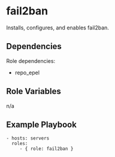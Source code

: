 fail2ban
========

Installs, configures, and enables fail2ban.

Dependencies
------------

Role dependencies:

 * repo_epel

Role Variables
--------------

n/a

Example Playbook
----------------

    - hosts: servers
      roles:
         - { role: fail2ban }

